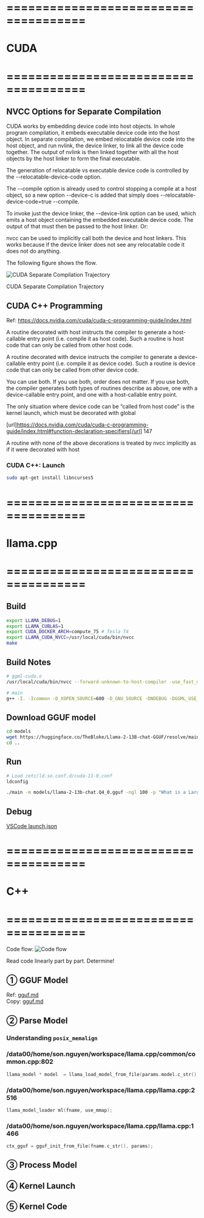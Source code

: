 # =====================================
# CUDA
# =====================================
## NVCC Options for Separate Compilation
CUDA works by embedding device code into host objects. In whole program compilation, it embeds executable device code into the host object. In separate compilation, we embed relocatable device code into the host object, and run nvlink, the device linker, to link all the device code together. The output of nvlink is then linked together with all the host objects by the host linker to form the final executable.

The generation of relocatable vs executable device code is controlled by the --relocatable-device-code option.

The --compile option is already used to control stopping a compile at a host object, so a new option --device-c is added that simply does --relocatable-device-code=true --compile.

To invoke just the device linker, the --device-link option can be used, which emits a host object containing the embedded executable device code. The output of that must then be passed to the host linker. Or:

nvcc <objects>
can be used to implicitly call both the device and host linkers. This works because if the device linker does not see any relocatable code it does not do anything.

The following figure shows the flow.

![CUDA Separate Compilation Trajectory](./images/nvcc-options-for-separate-compilation.png)

CUDA Separate Compilation Trajectory

## CUDA C++ Programming
Ref: https://docs.nvidia.com/cuda/cuda-c-programming-guide/index.html

A routine decorated with host instructs the compiler to generate a host-callable entry point (i.e. compile it as host code). Such a routine is host code that can only be called from other host code.

A routine decorated with device instructs the compiler to generate a device-callable entry point (i.e. compile it as device code). Such a routine is device code that can only be called from other device code.

You can use both. If you use both, order does not matter. If you use both, the compiler generates both types of routines describe as above, one with a device-callable entry point, and one with a host-callable entry point.

The only situation where device code can be “called from host code” is the kernel launch, which must be decorated with global

[url]https://docs.nvidia.com/cuda/cuda-c-programming-guide/index.html#function-declaration-specifiers[/url] 147

A routine with none of the above decorations is treated by nvcc implicitly as if it were decorated with host

### CUDA C++: Launch
```bash
sudo apt-get install libncurses5
```

# =====================================
# llama.cpp
# =====================================
## Build
```bash
export LLAMA_DEBUG=1
export LLAMA_CUBLAS=1
export CUDA_DOCKER_ARCH=compute_75 # Tesla T4
export LLAMA_CUDA_NVCC=/usr/local/cuda/bin/nvcc
make
```

## Build Notes
```bash
# ggml-cuda.o
/usr/local/cuda/bin/nvcc --forward-unknown-to-host-compiler -use_fast_math -Wno-deprecated-gpu-targets -arch=compute_75 -DGGML_CUDA_DMMV_X=32 -DGGML_CUDA_MMV_Y=1 -DK_QUANTS_PER_ITERATION=2 -DGGML_CUDA_PEER_MAX_BATCH_SIZE=128 -I. -Icommon -D_XOPEN_SOURCE=600 -D_GNU_SOURCE -DNDEBUG -DGGML_USE_K_QUANTS -DGGML_USE_CUBLAS -I/usr/local/cuda/include -I/opt/cuda/include -I/targets/x86_64-linux/include  -std=c++11 -fPIC -O3 -Wall -Wextra -Wpedantic -Wcast-qual -Wno-unused-function -Wmissing-declarations -Wmissing-noreturn -pthread    -Wno-pedantic -Xcompiler "-Wno-array-bounds -Wno-format-truncation -Wextra-semi -march=native -mtune=native " -c ggml-cuda.cu -o ggml-cuda.o

# main
g++ -I. -Icommon -D_XOPEN_SOURCE=600 -D_GNU_SOURCE -DNDEBUG -DGGML_USE_K_QUANTS -DGGML_USE_CUBLAS -I/usr/local/cuda/include -I/opt/cuda/include -I/targets/x86_64-linux/include  -std=c++11 -fPIC -O3 -Wall -Wextra -Wpedantic -Wcast-qual -Wno-unused-function -Wmissing-declarations -Wmissing-noreturn -pthread  -Wno-array-bounds -Wno-format-truncation -Wextra-semi -march=native -mtune=native  examples/main/main.cpp ggml.o llama.o common.o console.o grammar-parser.o k_quants.o ggml-cuda.o ggml-alloc.o -o main -lcublas -lculibos -lcudart -lcublasLt -lpthread -ldl -lrt -L/usr/local/cuda/lib64 -L/opt/cuda/lib64 -L/targets/x86_64-linux/lib
```


## Download GGUF model
```bash
cd models
wget https://huggingface.co/TheBloke/Llama-2-13B-chat-GGUF/resolve/main/llama-2-13b-chat.Q4_0.gguf
cd ..
```

## Run
```bash
# Load /etc/ld.so.conf.d/cuda-11-0.conf
ldconfig

./main -m models/llama-2-13b-chat.Q4_0.gguf -ngl 100 -p "What is a Large Language Model?"
```

## Debug
[VSCode launch.json](./.vscode/launch.json) 

# =====================================
# C++
# =====================================
Code flow:
![Code flow](./images/llama.cpp.flow.png)

Read code linearly part by part. Determine!

## &#9312; GGUF Model
Ref: [gguf.md](https://github.com/philpax/ggml/blob/gguf-spec/docs/gguf.md)  
Copy: [gguf.md](./docs/gguf.md)

## &#9313; Parse Model
### Understanding `posix_memalign`

### /data00/home/son.nguyen/workspace/llama.cpp/common/common.cpp:802
```c++
llama_model * model  = llama_load_model_from_file(params.model.c_str(), mparams);
```

### /data00/home/son.nguyen/workspace/llama.cpp/llama.cpp:2516
```c++
llama_model_loader ml(fname, use_mmap);
```

### /data00/home/son.nguyen/workspace/llama.cpp/llama.cpp:1466
```c++
ctx_gguf = gguf_init_from_file(fname.c_str(), params);
```


## &#9314; Process Model

## &#9315; Kernel Launch

## &#9316; Kernel Code

